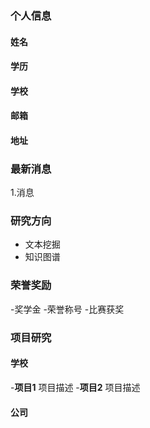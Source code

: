 ### 个人信息
#### 姓名
#### 学历
#### 学校
#### 邮箱
#### 地址

### 最新消息
1.消息

### 研究方向
- 文本挖掘
- 知识图谱

### 荣誉奖励
-奖学金
-荣誉称号
-比赛获奖

### 项目研究
#### 学校
-**项目1**
项目描述
-**项目2**
项目描述
#### 公司

